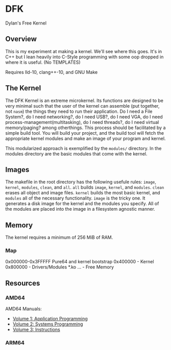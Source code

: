 # DFK
Dylan's Free Kernel

## Overview
This is my experiment at making a kernel. We'll see where this goes. It's in C++ but I lean heavily into C-Style programming with some oop dropped in where it is useful. (No TEMPLATES)

Requires lld-10, clang++-10, and GNU Make


## The Kernel
The DFK Kernel is an extreme microkernel. Its functions are designed to be very minimal such that the user of the kernel can assemble (put together, not `nasm`) the things they need to run their application. Do I need a File System?, do I need networking?, do I need USB?, do I need VGA, do I need process-management(multitasking), do I need threads?, do I need virtual memory/paging? among otherthings. This process should be facilitated by a simple build tool. You will build your project, and the build tool will fetch the appropriate kernel modules and make an image of your program and kernel. 

This modularized approach is exemplified by the `modules/` directory. In the modules directory are the basic modules that come with the kernel.


## Images
The makefile in the root directory has the following usefule rules: `image`, `kernel`, `modules`, `clean`, and `all`. `all` builds `image`, `kernel`, and `modules`. `clean` erases all object and image files. `kernel` builds the most basic kernel, and `modules` all of the necessary functionality. `image` is the tricky one. It generates a disk image for the kernel and the modules you specify. All of the modules are placed into the image in a filesystem agnostic manner. 

## Memory
The kernel requires a minimum of 256 MiB of RAM.

### Map
0x000000-0x3FFFFF Pure64 and kernel bootstrap
0x400000 - Kernel
0x800000 - Drivers/Modules \*.ko
... - Free Memory



## Resources
### AMD64
AMD64 Manuals:
- [Volume 1: Application Programming](https://www.amd.com/system/files/TechDocs/24592.pdf)
- [Volume 2: Systems Programming](https://www.amd.com/system/files/TechDocs/24593.pdf)
- [Volume 3: Instructions](https://www.amd.com/system/files/TechDocs/24594.pdf)


### ARM64
